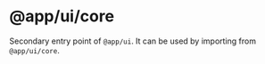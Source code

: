 # @app/ui/core

Secondary entry point of `@app/ui`. It can be used by importing from `@app/ui/core`.
